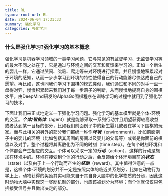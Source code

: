 ```yaml
---
title: RL
typora-root-url: RL
date: 2024-06-04 17:31:33
summary: 强化学习
categories: 强化学习
---
```


### 什么是强化学习?强化学习的基本概念

强化学习是机器学习领域的一类学习问题，它与常见的有监督学习、无监督学习等的最大不同之处在于，它是通过与环境之间的交互和反馈来学习的。正如一个新生的婴儿一样，它通过哭闹、吮吸、爬走等来对环境进行探索，并且慢慢地积累起对于环境的感知，从而一步步学习到环境的特性使得自己的行动能够尽快达成自己的愿望。再比如，这也同我们学习下围棋的模式类似，我们通过和不同的对手一盘一盘得对弈，慢慢积累起来我们对于每一步落子的判断，从而慢慢地提高自身的围棋水平。由DeepMind研发的AlphaGo围棋程序在训练学习的过程中就用到了强化学习的技术。

下面让我们来正式地定义一下强化学习问题。强化学习的基本模型就是个体-环境的交互。***个体/智能体***（agent）就是能够采取一系列行动并且期望获得较高收益或者达到某一目标的部分，比如我们前面例子中的新生婴儿或者在学习下围棋的玩家。而与此相关的另外的部分我们都统一称作***环境***（environment），比如前面例子中的婴儿的环境（比如包括其周围的房间以及婴儿的父母等）或者是你面前的棋盘以及对手。整个过程将其离散化为不同的时刻（time step）。在每个时刻环境和个体都会产生相应的交互。个体可以采取一定的***行动***（action），这样的行动是施加在环境中的。环境在接受到个体的行动之后，会反馈给个体环境目前的***状态***（state）以及由于上一个行动而产生的***奖励***（reward）。其中值得注意的一点是，这样个体-环境的划分并不一定是按照实体的临近关系划分，比如在动物行为学上上，动物获得的奖励其实可能来自于其自身大脑中的化学物质的分泌，因此这时动物大脑中实现这一奖励机制的部分，也应该被划分为环境；而个体就仅仅只包括接受信号并且做出决定的部分。

